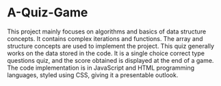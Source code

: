 # A-Quiz-Game
This project mainly focuses on algorithms and basics of data structure concepts.
It contains complex iterations and functions. The array and structure concepts are used to implement the project.
This quiz generally works on the data stored in the code. It is a single choice correct type questions quiz, and the score obtained is displayed at the end of a game.
The code implementation is in JavaScript and HTML programming languages, styled using CSS, giving it a presentable outlook.
